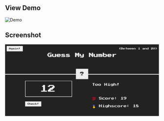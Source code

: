 ## View Demo

![Demo](https://guess-my-number-delta-ten.vercel.app/)

## Screenshot

![Image](/public/screenshots/image.png)
